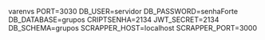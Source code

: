varenvs
PORT=3030
DB_USER=servidor
DB_PASSWORD=senhaForte
DB_DATABASE=grupos
CRIPTSENHA=2134
JWT_SECRET=2134
DB_SCHEMA=grupos
SCRAPPER_HOST=localhost
SCRAPPER_PORT=3000
